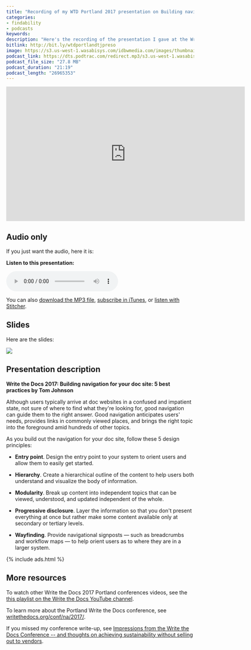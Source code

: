 ```yaml
---
title: "Recording of my WTD Portland 2017 presentation on Building navigation for your doc site -- 5 best practices"
categories:
- findability
- podcasts
keywords:
description: "Here's the recording of the presentation I gave at the Write the Docs 2017 Portland conference. The presentation explores best practices for doc navigation, including principles such as hierarchy, modularity, progressive disclosure, entry point, and wayfinding. The presentation is about 20 minutes long, and you can either watch a video or listen to audio. Other WTD presentation recordings are also available."
bitlink: http://bit.ly/wtdportlandtjpreso
image: https://s3.us-west-1.wasabisys.com/idbwmedia.com/images/thumbnails/wtdpresovid.png
podcast_link: https://dts.podtrac.com/redirect.mp3/s3.us-west-1.wasabisys.com/idbwmedia.com/podcasts/wtdportland2017navigationbestpractices.mp3
podcast_file_size: "27.8 MB"
podcast_duration: "21:19"
podcast_length: "26965353"
---
```


<iframe width="640" height="360" src="https://www.youtube.com/embed/w-kEmsLwPDE" frameborder="0" allowfullscreen></iframe>


## Audio only

If you just want the audio, here it is:

<div class="audioControls">
<p><b>Listen to this presentation:</b></p>
<p><audio controls="controls"><source src="https://www.podtrac.com/pts/redirect.mp3/s3.us-west-1.wasabisys.com/idbwmedia.com/podcasts/wtdportland2017navigationbestpractices.mp3" type="audio/mpeg" /></audio></p>

<p>You can also <a href="https://www.podtrac.com/pts/redirect.mp3/s3.us-west-1.wasabisys.com/idbwmedia.com/podcasts/wtdportland2017navigationbestpractices.mp3" alt="Recording of User-Centered Design Principles for Organizing Documentation">download the MP3 file</a>, <a href="https://itunes.apple.com/us/podcast/id-rather-be-writing-podcast/id277365275">subscribe in iTunes</a>, or <a href="http://www.stitcher.com/podcast/id-rather-be-writing-technical-writing-podcast"> listen with Stitcher</a>.</p>
</div>

## Slides

Here are the slides:

<a href="https://idratherbewriting.com/files/doc-navigation-wtd/index.html"><img src="https://s3.us-west-1.wasabisys.com/idbwmedia.com/images/wtdpresoportland.png"/></a>

## Presentation description

**Write the Docs 2017: Building navigation for your doc site: 5 best practices by Tom Johnson**

Although users typically arrive at doc websites in a confused and impatient state, not sure of where to find what they're looking for, good navigation can guide them to the right answer. Good navigation anticipates users' needs, provides links in commonly viewed places, and brings the right topic into the foreground amid hundreds of other topics.

As you build out the navigation for your doc site, follow these 5 design principles:

*   **Entry point**. Design the entry point to your system to orient users and allow them to easily get started.

*   **Hierarchy**. Create a hierarchical outline of the content to help users both understand and visualize the body of information.

*   **Modularity**. Break up content into independent topics that can be viewed, understood, and updated independent of the whole.

*   **Progressive disclosure**. Layer the information so that you don't present everything at once but rather make some content available only at secondary or tertiary levels.

*   **Wayfinding**. Provide navigational signposts — such as breadcrumbs and workflow maps — to help orient users as to where they are in a larger system.

{% include ads.html %}

## More resources

To watch other Write the Docs 2017 Portland conferences videos, see the [this playlist on the Write the Docs YouTube channel](https://www.youtube.com/playlist?list=PLZAeFn6dfHpkBld-70TsOoYToM3CaTxRC).

To learn more about the Portland Write the Docs conference, see [writethedocs.org/conf/na/2017/](http://www.writethedocs.org/conf/na/2017/).

If you missed my conference write-up, see [Impressions from the Write the Docs Conference -- and thoughts on achieving sustainability without selling out to vendors](https://idratherbewriting.com/2017/05/23/write-the-docs-and-the-battle-against-vendor-evil/).
